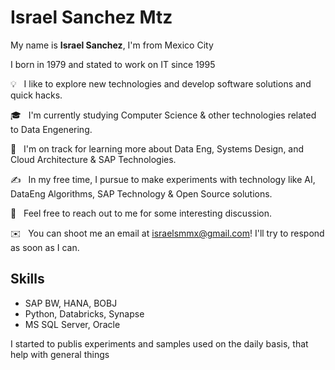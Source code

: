 # Israel Sanchez Mtz

My name is **Israel Sanchez**, I'm from Mexico City

I born in 1979 and stated to work on IT since 1995


💡 &nbsp; I like to explore new technologies and develop software solutions and quick hacks.

🎓 &nbsp; I'm currently studying Computer Science & other technologies related to Data Engenering.

🌱 &nbsp; I'm on track for learning more about Data Eng, Systems Design, and Cloud Architecture & SAP Technologies.

✍️ &nbsp; In my free time, I pursue to make experiments with technology like AI, DataEng Algorithms, SAP Technology & Open Source solutions.

💬 &nbsp; Feel free to reach out to me for some interesting discussion.

✉️ &nbsp; You can shoot me an email at israelsmmx@gmail.com! I'll try to respond as soon as I can.

## Skills
-  SAP BW, HANA, BOBJ
-  Python, Databricks, Synapse
-  MS SQL Server, Oracle
  
I started to publis experiments and samples used on the daily basis, that help with general things

